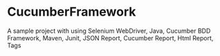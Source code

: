 # CucumberFramework
A sample project with using Selenium WebDriver, Java, Cucumber BDD Framework, Maven, Junit, JSON Report, Cucumber Report, Html Report, Tags

